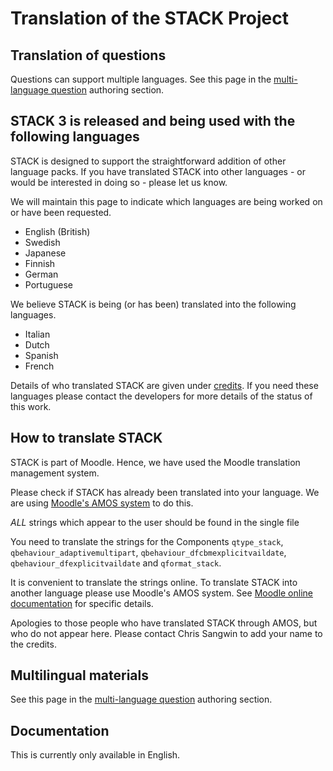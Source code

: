 # Translation of the STACK Project

## Translation of questions

Questions can support multiple languages. See this page in the [multi-language question](../Authoring/Languages.md) authoring section.

## STACK 3 is released and being used with the following languages


STACK is designed to support the straightforward addition of other language packs. If you have translated STACK into other languages - or would be interested in doing so - please let us know.

We will maintain this page to indicate which languages are being worked on or have been requested.

* English (British)
* Swedish
* Japanese
* Finnish
* German
* Portuguese 

We believe STACK is being (or has been) translated into the following languages.

* Italian
* Dutch
* Spanish
* French

Details of who translated STACK are given under [credits](../About/Credits.md).  If you need these languages please contact the developers for more details of the status of this work.

## How to translate STACK

STACK is part of Moodle.  Hence, we have used the Moodle translation management system.  

Please check if STACK has already been translated into your language.  We are using [Moodle's AMOS system](https://docs.moodle.org/dev/AMOS_manual) to do this.  

_ALL_ strings which appear to the user should be found in the single file

You need to translate the strings for the Components `qtype_stack`,
`qbehaviour_adaptivemultipart`, `qbehaviour_dfcbmexplicitvaildate`,
`qbehaviour_dfexplicitvaildate` and `qformat_stack`.

It is convenient to translate the strings online.  To translate STACK into another language please use Moodle's AMOS system.  See [Moodle online documentation](https://docs.moodle.org/dev/AMOS_manual) for specific details.

Apologies to those people who have translated STACK through AMOS, but who do not appear here. Please contact Chris Sangwin to add your name to the credits.

## Multilingual materials

See this page in the [multi-language question](../Authoring/Languages.md) authoring section.

## Documentation

This is currently only available in English.
